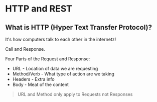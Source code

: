 # HTTP and REST

## What is HTTP (Hyper Text Transfer Protocol)?

It's how computers talk to each other in the internetz!

Call and Response.

Four Parts of the Request and Response:

* URL - Location of data we are requesting
* Method/Verb - What type of action are we taking
* Headers - Extra info
* Body - Meat of the content

> URL and Method only apply to Requests not Responses
